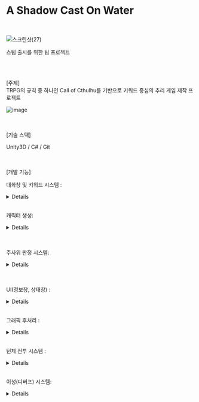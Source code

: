 # A Shadow Cast On Water

<br/>


![스크린샷(27)](https://github.com/JNU-econovation/genom/assets/68218063/de151300-af5a-4d8a-abba-3e08786e2382)
 
스팀 출시를 위한 팀 프로젝트

<br/><br/>
    
[주제]  
TRPG의 규칙 중 하나인 Call of Cthulhu를 기반으로 키워드 중심의 추리 게임 제작 프로젝트
 <br/>
 
![image](https://github.com/JNU-econovation/genom/assets/68218063/acaa1d49-7b02-4e90-b934-c12e44077525)






<br/><br/>
[기술 스택]  

Unity3D / C# / Git


  


<br/><br/>
[개발 기능]  

대화창 및 키워드 시스템 :

<details>
 <br/>
 
 ![image](https://github.com/coolblue1853/PlamTurtle_Coc/assets/54536107/d6fc3c41-bdc9-4b07-98a0-901d0cd558b3)
<br/><br/>
csc파일 파싱을 이용해서 대화를 출력하는 프로그램을 작성하였습니다. 동작 방식은 아래와 같습니다
<br/><br/>
![image](https://github.com/coolblue1853/PlamTurtle_Coc/assets/54536107/40a3d3d7-cfd1-4384-94e9-ae5192e4ef15)

<br/>
<br/>


![image](https://github.com/coolblue1853/PlamTurtle_Coc/assets/54536107/072e3a12-f37d-4708-aa24-b2c0d03e52e2)
<br/><br/>
특수한 문자열이 사용되면 Dialog Manager 에서 연출에 관련된 함수가 출력됩니다.


그 외에도 스킵 기능, 선택지 출력 기능 등을 포함합니다.
<br/><br/>
![image](https://github.com/coolblue1853/PlamTurtle_Coc/assets/54536107/486c91dc-a79a-4998-9b63-9c3c0193873d)

<br/>

또한 대화중에 얻은 키워드들을 지정하여 대화 선택지의 Keyword를 E 버튼으로 활성화 시키면 해당 Key에 맞는 정보를 추가적으로 얻을 수 있습니다.

</details>
<br/>

캐릭터 생성:

<details>
여타 추리 게임과의 차이점으로 캐릭터 시트를 생성하여 랜덤 스탯을 배정 받고 각각 힘 / 지능 / 민첩의 수치만큼 기술을 부여할 수 있습니다.

DatabaseManager의 경우 싱글톤 인스턴스화를 통해 다른 스크립트에서도 고정된 능력치 변수를 참조 할 수 있도록 하였습니다.

![image](https://github.com/coolblue1853/PlamTurtle_Coc/assets/54536107/a88590bb-de3b-474d-8161-982f6927bb34)
<br/><br/>



</details>
<br/>

<br/>

주사위 판정 시스템:

<details>
 TRPG에서 가져온 시스템으로 내가 가지고 있는 기술 수치보다 더 낮은 수치가 룰렛을 통해 나오게 되면 판정에 성공 그렇지 못하면 실패하게 됩니다.
 각각의 결과에 따라 다른 대화, 보상이 나올수 있습니다.

 ![image](https://github.com/coolblue1853/PlamTurtle_Coc/assets/54536107/82856fc7-3456-4b80-b161-4f0ecd650c13)

</details>
<br/><br/>



UI(정보창, 상태창) :

<details>
  
 ![image](https://github.com/coolblue1853/PlamTurtle_Coc/assets/54536107/9eadb9d8-b633-4ec1-b3b2-1e1829b69337)
<br/><br/>
하단 UI의 경우에는 가장 좌측에 상호작용 하는 대상에 대한 정보를 볼수있는 Detail 창과 중앙의 체력 / 이성 창, 그리고 키워드를 지정할 수 있는 창으로 구분되어있습니다.

![image](https://github.com/coolblue1853/PlamTurtle_Coc/assets/54536107/035b4d8c-7a19-4da8-9e23-15b4d8f5b643) ![image](https://github.com/coolblue1853/PlamTurtle_Coc/assets/54536107/50f9a6c9-367a-4eb7-a083-a4ebb1a00b77)
<br/><br/>
상태창의 경우에는 현재 능력치와 디버프, 보유 기술 수치 뿐만 아니라 인벤토리 또한 포함하고 있습니다.
인벤토리는 장착 / 사용 / 키 아이템으로 구분됩니다.


![image](https://github.com/coolblue1853/PlamTurtle_Coc/assets/54536107/6ff230b5-d62c-47b1-9f03-b0ea235c0d6f)
<br/><br/>
정보창의 경우 대화를 통해 얻는 키워드의 상세 정보를 다시 확인할 수 있으며 원하는 키워드를 SetKeyword 버튼을 통해 선택할 수 있습니다.


</details>
<br/>

그래픽 후처리 :

<details>

2D에서 그래픽 리소스를 많이 차지할 수 있는 물반사, 광원, 시간 흐름 등을 URP를 이용한 후처리로  보완했습니다.

물 반사의 경우
<br/>

먼저 위와 반사되어 보일 장면을 별도의 카메라를 통해 촬영합니다.

그리고 Shader Graph를 이용하여 텍스쳐와 시간에 따라 우측으로 이동하는 효과를 병합하여 결과로 출력하면 아래와 같은 물 반사 효과를 얻을 수 있었습니다.
<br/><br/>
![image](https://github.com/coolblue1853/PlamTurtle_Coc/assets/54536107/365a0fb7-d209-4979-8264-cebcc44cdad0)



 

</details>
<br/>

턴제 전투 시스템 :

<details>

 ![image](https://github.com/coolblue1853/PlamTurtle_Coc/assets/54536107/c8fa35de-3d57-4b5e-973f-c921259f9d67)
<br/><br/>
 앞서 만들어진 판정 시스템을 기반으로 하여 나와 적의 판정을 비교하여 더 우세한 판정을 받은 결과값이 발현되도록 하는 시스템입니다
 판정은 각각 대성공 / 성공 / 실패 / 대실패로 나뉩니다.

<br/>

 FSM을 통해서 전투를 구성하였고 구조는 아래와 같습니다.

 ![image](https://github.com/coolblue1853/PlamTurtle_Coc/assets/54536107/35b9bd13-783e-451f-8886-5d47339df960)
<br/><br/>
State 흐름도는 아래와 같습니다
![image](https://github.com/coolblue1853/PlamTurtle_Coc/assets/54536107/04ec0be0-d86e-497d-8543-370817c022a2)


</details>
<br/>

이성(디버프) 시스템:
<details>

 ![image](https://github.com/coolblue1853/PlamTurtle_Coc/assets/54536107/7ad0a229-39ce-4128-926b-8b953326a37a)
<br/><br/>
 
 플레이어가 '이성' 이라는 특정 판정에 실패 하였으면 발동되는 시스템으로 각각 이성감소 / 광기 발현 / 컨디션 감소 중 하나를 발동 시킵니다.

 그중 광기 발현이 디버프 시스템으로  총 3단계로 구성되어있으며 세부 내용은 아래와 같습니다.
 
 1단계 : 게임에 지장이 없는, 혹은 단순 능력치 감소
 
 2단계 : 게임에 지장을 줄수 있는, 큰 폭의 능력치 감소
 
 3단계 : 게임에 심각한 지장을 주며, 시각적으로 불편한


</details>
<br/>

